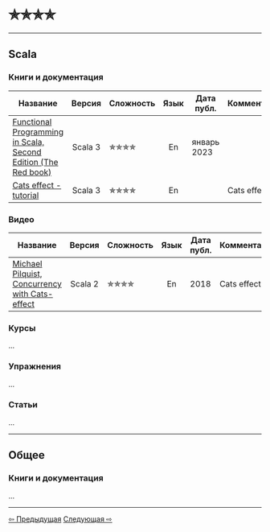 # &#10031;&#10031;&#10031;&#10031;

--- 

## Scala

### Книги и документация

| Название                                                                                                                                                                                                       |  Версия  | Сложность                        | Язык | Дата публ.  | Комментарий |
|----------------------------------------------------------------------------------------------------------------------------------------------------------------------------------------------------------------|:--------:|----------------------------------|:----:|-------------|-------------|
| [Functional Programming in Scala, Second Edition (The Red book)](https://www.manning.com/books/functional-programming-in-scala-second-edition?query=Functional%20Programming%20in%20Scala,%20Second%20Edition) | Scala 3  | &#10031;&#10031;&#10031;&#10031; |  En  | январь 2023 |             |
| [Cats effect - tutorial](https://typelevel.org/cats-effect/docs/tutorial)                                                                                                                                      | Scala 3  | &#10031;&#10031;&#10031;&#10031; |  En  |             | Cats effect |

### Видео

| Название                                                                                      | Версия  | Сложность                        | Язык | Дата публ. | Комментарий |
|-----------------------------------------------------------------------------------------------|:-------:|----------------------------------|:----:|------------|-------------|
| [Michael Pilquist, Concurrency with Cats-effect](https://www.youtube.com/watch?v=Gig-f_HXvLI) | Scala 2 | &#10031;&#10031;&#10031;&#10031; |  En  | 2018       | Cats effect |

### Курсы

...

### Упражнения

...

### Статьи

...

--- 

## Общее

### Книги и документация

...

---

<div>
    <a href="three_stars">&#8678; Предыдущая</a>
    <a href="five_stars">Следующая &#8680;</a>
</div>

